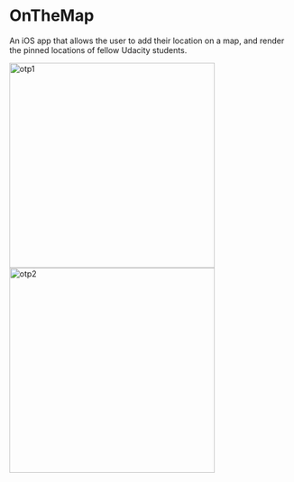 # OnTheMap

<p>An iOS app that allows the user to add their location on a map, and render the pinned locations of fellow Udacity students.<p>

<img width="364" alt="otp1" src="https://user-images.githubusercontent.com/43079358/189035651-df8979fb-1ee3-4d79-b893-950d131ca2d3.png">
<img width="364" alt="otp2" src="https://user-images.githubusercontent.com/43079358/189035664-d0902570-ccb3-4c39-9ca3-09b4238ff076.png">

